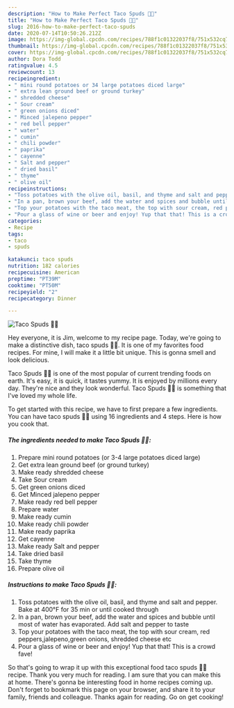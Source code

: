 ```yaml
---
description: "How to Make Perfect Taco Spuds 🥔🌮"
title: "How to Make Perfect Taco Spuds 🥔🌮"
slug: 2016-how-to-make-perfect-taco-spuds
date: 2020-07-14T10:50:26.212Z
image: https://img-global.cpcdn.com/recipes/788f1c01322037f8/751x532cq70/taco-spuds-🥔🌮-recipe-main-photo.jpg
thumbnail: https://img-global.cpcdn.com/recipes/788f1c01322037f8/751x532cq70/taco-spuds-🥔🌮-recipe-main-photo.jpg
cover: https://img-global.cpcdn.com/recipes/788f1c01322037f8/751x532cq70/taco-spuds-🥔🌮-recipe-main-photo.jpg
author: Dora Todd
ratingvalue: 4.5
reviewcount: 13
recipeingredient:
- " mini round potatoes or 34 large potatoes diced large"
- " extra lean ground beef or ground turkey"
- " shredded cheese"
- " Sour cream"
- " green onions diced"
- " Minced jalepeno pepper"
- " red bell pepper"
- " water"
- " cumin"
- " chili powder"
- " paprika"
- " cayenne"
- " Salt and pepper"
- " dried basil"
- " thyme"
- " olive oil"
recipeinstructions:
- "Toss potatoes with the olive oil, basil, and thyme and salt and pepper. Bake at 400°F for 35 min or until cooked through"
- "In a pan, brown your beef, add the water and spices and bubble until most of water has evaporated. Add salt and pepper to taste"
- "Top your potatoes with the taco meat, the top with sour cream, red peppers,jalepeno,green onions, shredded cheese etc"
- "Pour a glass of wine or beer and enjoy! Yup that that! This is a crowd fave!"
categories:
- Recipe
tags:
- taco
- spuds

katakunci: taco spuds 
nutrition: 182 calories
recipecuisine: American
preptime: "PT39M"
cooktime: "PT50M"
recipeyield: "2"
recipecategory: Dinner

---
```



![Taco Spuds 🥔🌮](https://img-global.cpcdn.com/recipes/788f1c01322037f8/751x532cq70/taco-spuds-🥔🌮-recipe-main-photo.jpg)

Hey everyone, it is Jim, welcome to my recipe page. Today, we're going to make a distinctive dish, taco spuds 🥔🌮. It is one of my favorites food recipes. For mine, I will make it a little bit unique. This is gonna smell and look delicious.

Taco Spuds 🥔🌮 is one of the most popular of current trending foods on earth. It's easy, it is quick, it tastes yummy. It is enjoyed by millions every day. They're nice and they look wonderful. Taco Spuds 🥔🌮 is something that I've loved my whole life.




To get started with this recipe, we have to first prepare a few ingredients. You can have taco spuds 🥔🌮 using 16 ingredients and 4 steps. Here is how you cook that.

<!--inarticleads1-->

##### The ingredients needed to make Taco Spuds 🥔🌮:

1. Prepare  mini round potatoes (or 3-4 large potatoes diced large)
1. Get  extra lean ground beef (or ground turkey)
1. Make ready  shredded cheese
1. Take  Sour cream
1. Get  green onions diced
1. Get  Minced jalepeno pepper
1. Make ready  red bell pepper
1. Prepare  water
1. Make ready  cumin
1. Make ready  chili powder
1. Make ready  paprika
1. Get  cayenne
1. Make ready  Salt and pepper
1. Take  dried basil
1. Take  thyme
1. Prepare  olive oil




<!--inarticleads2-->

##### Instructions to make Taco Spuds 🥔🌮:

1. Toss potatoes with the olive oil, basil, and thyme and salt and pepper. Bake at 400°F for 35 min or until cooked through
1. In a pan, brown your beef, add the water and spices and bubble until most of water has evaporated. Add salt and pepper to taste
1. Top your potatoes with the taco meat, the top with sour cream, red peppers,jalepeno,green onions, shredded cheese etc
1. Pour a glass of wine or beer and enjoy! Yup that that! This is a crowd fave!




So that's going to wrap it up with this exceptional food taco spuds 🥔🌮 recipe. Thank you very much for reading. I am sure that you can make this at home. There's gonna be interesting food in home recipes coming up. Don't forget to bookmark this page on your browser, and share it to your family, friends and colleague. Thanks again for reading. Go on get cooking!
